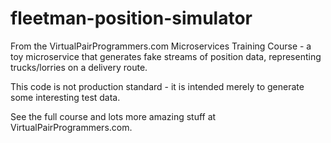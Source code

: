 # fleetman-position-simulator
From the VirtualPairProgrammers.com Microservices Training Course - a toy microservice that generates fake streams of position data, representing trucks/lorries on a delivery route.

This code is not production standard - it is intended merely to generate some interesting test data.

See the full course and lots more amazing stuff at VirtualPairProgrammers.com. 

